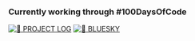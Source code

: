 ### Currently working through #100DaysOfCode

[![🌈 PROJECT LOG](https://img.shields.io/badge/PROJECT%20LOG-bd93f9?style=for-the-badge&logo=github&logoColor=white)](https://github.com/PollinaKire-FS/100-days-of-code/blob/master/log.md)
[![🦋 BLUESKY](https://img.shields.io/badge/BLUESKY-1DA1F2?style=for-the-badge&logo=bluesky&logoColor=white)](https://bsky.app/profile/githugs.bsky.social)



